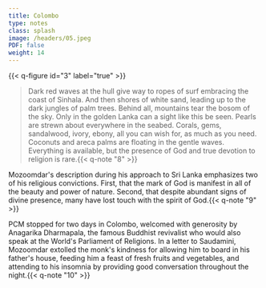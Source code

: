 ```yaml
---
title: Colombo
type: notes
class: splash
image: /headers/05.jpeg
PDF: false
weight: 14
---
```


{{< q-figure id="3" label="true" >}}


> Dark red waves at the hull give way to ropes of surf embracing the
coast of Sinhala. And then shores of white sand, leading up to the dark
jungles of palm trees. Behind all, mountains tear the bosom of the sky.
Only in the golden Lanka can a sight like this be seen. Pearls are
strewn about everywhere in the seabed. Corals, gems, sandalwood, ivory,
ebony, all you can wish for, as much as you need. Coconuts and areca
palms are floating in the gentle waves. Everything is available, but the
presence of God and true devotion to religion is rare.{{< q-note "8" >}}

Mozoomdar's description during his approach to Sri Lanka emphasizes two
of his religious convictions. First, that the mark of God is manifest in
all of the beauty and power of nature. Second, that despite abundant
signs of divine presence, many have lost touch with the spirit of
God.{{< q-note "9" >}}

PCM stopped for two days in Colombo, welcomed with generosity by
Anagarika Dharmapala, the famous Buddhist revivalist who would also
speak at the World's Parliament of Religions. In a letter to Saudamini,
Mozoomdar extolled the monk's kindness for allowing him to board in his
father's house, feeding him a feast of fresh fruits and vegetables, and
attending to his insomnia by providing good conversation throughout the
night.{{< q-note "10" >}}
